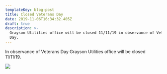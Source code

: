 ```yaml
---
templateKey: blog-post
title: Closed Veterans Day
date: 2019-11-06T16:34:32.405Z
draft: true
description: >-
  Grayson Utilities office will be closed 11/11/19 in observance of Veterans
  Day.
---
```

In observance of Veterans Day Grayson Utilities office will be closed 11/11/19.

![](/img/veteran-s-day.jpg)
